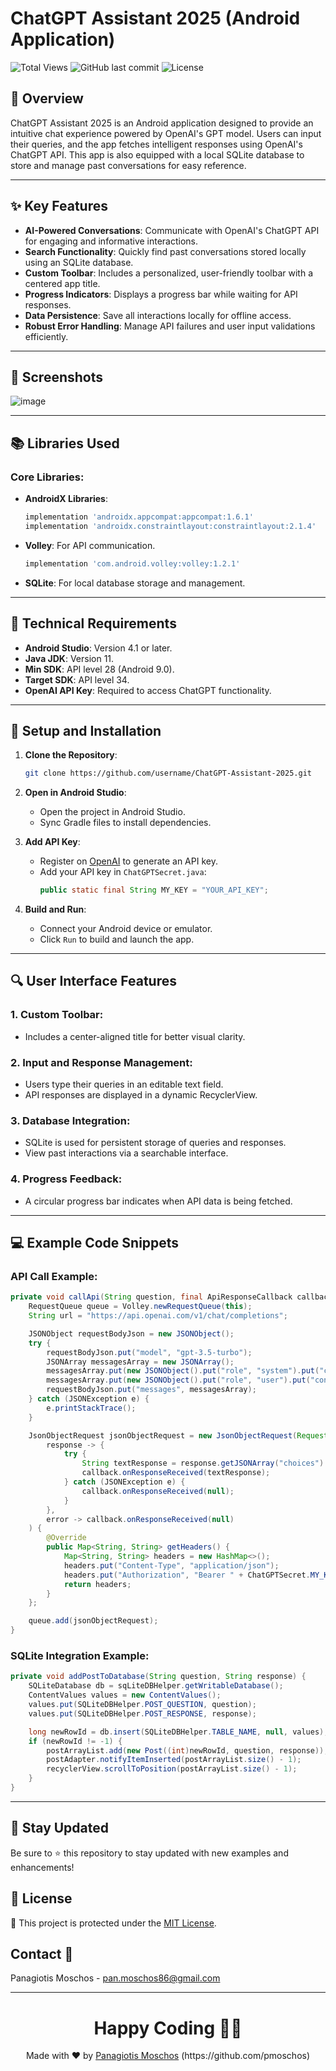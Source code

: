 # ChatGPT Assistant 2025 (Android Application)

![Total Views](https://views.whatilearened.today/views/github/pmoschos/ChatGPTAssistant2025.svg) ![GitHub last commit](https://img.shields.io/github/last-commit/pmoschos/ChatGPTAssistant2025) ![License](https://img.shields.io/badge/license-MIT-green.svg)

## 🤖 Overview

ChatGPT Assistant 2025 is an Android application designed to provide an intuitive chat experience powered by OpenAI's GPT model. Users can input their queries, and the app fetches intelligent responses using OpenAI's ChatGPT API. This app is also equipped with a local SQLite database to store and manage past conversations for easy reference.

---

## ✨ Key Features

- **AI-Powered Conversations**: Communicate with OpenAI's ChatGPT API for engaging and informative interactions.
- **Search Functionality**: Quickly find past conversations stored locally using an SQLite database.
- **Custom Toolbar**: Includes a personalized, user-friendly toolbar with a centered app title.
- **Progress Indicators**: Displays a progress bar while waiting for API responses.
- **Data Persistence**: Save all interactions locally for offline access.
- **Robust Error Handling**: Manage API failures and user input validations efficiently.

---

## 📱 Screenshots

![image](https://github.com/user-attachments/assets/1acf5ca0-43f1-4660-b1c9-9b88add80ba3)

---

## 📚 Libraries Used

### Core Libraries:
- **AndroidX Libraries**:
  ```gradle
  implementation 'androidx.appcompat:appcompat:1.6.1'
  implementation 'androidx.constraintlayout:constraintlayout:2.1.4'
  ```
- **Volley**: For API communication.
  ```gradle
  implementation 'com.android.volley:volley:1.2.1'
  ```
- **SQLite**: For local database storage and management.

---

## 🔧 Technical Requirements

- **Android Studio**: Version 4.1 or later.
- **Java JDK**: Version 11.
- **Min SDK**: API level 28 (Android 9.0).
- **Target SDK**: API level 34.
- **OpenAI API Key**: Required to access ChatGPT functionality.

---

## 🚀 Setup and Installation

1. **Clone the Repository**:
   ```bash
   git clone https://github.com/username/ChatGPT-Assistant-2025.git
   ```

2. **Open in Android Studio**:
   - Open the project in Android Studio.
   - Sync Gradle files to install dependencies.

3. **Add API Key**:
   - Register on [OpenAI](https://openai.com/) to generate an API key.
   - Add your API key in `ChatGPTSecret.java`:
     ```java
     public static final String MY_KEY = "YOUR_API_KEY";
     ```

4. **Build and Run**:
   - Connect your Android device or emulator.
   - Click `Run` to build and launch the app.

---

## 🔍 User Interface Features

### 1. **Custom Toolbar**:
   - Includes a center-aligned title for better visual clarity.

### 2. **Input and Response Management**:
   - Users type their queries in an editable text field.
   - API responses are displayed in a dynamic RecyclerView.

### 3. **Database Integration**:
   - SQLite is used for persistent storage of queries and responses.
   - View past interactions via a searchable interface.

### 4. **Progress Feedback**:
   - A circular progress bar indicates when API data is being fetched.

---

## 💻 Example Code Snippets

### API Call Example:
```java
private void callApi(String question, final ApiResponseCallback callback) {
    RequestQueue queue = Volley.newRequestQueue(this);
    String url = "https://api.openai.com/v1/chat/completions";

    JSONObject requestBodyJson = new JSONObject();
    try {
        requestBodyJson.put("model", "gpt-3.5-turbo");
        JSONArray messagesArray = new JSONArray();
        messagesArray.put(new JSONObject().put("role", "system").put("content", "You are a helpful assistant"));
        messagesArray.put(new JSONObject().put("role", "user").put("content", question));
        requestBodyJson.put("messages", messagesArray);
    } catch (JSONException e) {
        e.printStackTrace();
    }

    JsonObjectRequest jsonObjectRequest = new JsonObjectRequest(Request.Method.POST, url, requestBodyJson,
        response -> {
            try {
                String textResponse = response.getJSONArray("choices").getJSONObject(0).getJSONObject("message").getString("content");
                callback.onResponseReceived(textResponse);
            } catch (JSONException e) {
                callback.onResponseReceived(null);
            }
        },
        error -> callback.onResponseReceived(null)
    ) {
        @Override
        public Map<String, String> getHeaders() {
            Map<String, String> headers = new HashMap<>();
            headers.put("Content-Type", "application/json");
            headers.put("Authorization", "Bearer " + ChatGPTSecret.MY_KEY);
            return headers;
        }
    };

    queue.add(jsonObjectRequest);
}
```

### SQLite Integration Example:
```java
private void addPostToDatabase(String question, String response) {
    SQLiteDatabase db = sqLiteDBHelper.getWritableDatabase();
    ContentValues values = new ContentValues();
    values.put(SQLiteDBHelper.POST_QUESTION, question);
    values.put(SQLiteDBHelper.POST_RESPONSE, response);

    long newRowId = db.insert(SQLiteDBHelper.TABLE_NAME, null, values);
    if (newRowId != -1) {
        postArrayList.add(new Post((int)newRowId, question, response));
        postAdapter.notifyItemInserted(postArrayList.size() - 1);
        recyclerView.scrollToPosition(postArrayList.size() - 1);
    }
}
```

---

## 📢 Stay Updated

Be sure to ⭐ this repository to stay updated with new examples and enhancements!

## 📄 License
🔐 This project is protected under the [MIT License](https://mit-license.org/).


## Contact 📧
Panagiotis Moschos - pan.moschos86@gmail.com


---
<h1 align=center>Happy Coding 👨‍💻 </h1>

<p align="center">
  Made with ❤️ by 
  <a href="https://www.linkedin.com/in/panagiotis-moschos" target="_blank">
  Panagiotis Moschos</a> (https://github.com/pmoschos)
</p>
